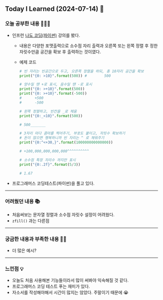 ## Today I Learned (2024-07-14) 🤔



### 오늘 공부한 내용 🧑🏻‍💻
- 인프런 [나도 코딩(파이썬)](https://www.inflearn.com/course/%EB%82%98%EB%8F%84%EC%BD%94%EB%94%A9-%ED%8C%8C%EC%9D%B4%EC%8D%AC-%EA%B8%B0%EB%B3%B8/dashboard) 강의를 봤다.
  - 내용은 다양한 포맷출력으로 소수점 자리 출력과 오른쪽 또는 왼쪽 정렬 후 정한 자릿수만큼 공간을 확보 후 출력하는 것이였다.
  - 예제 코드
     ```python
    # 빈 자리는 빈공간으로 두고, 오른쪽 정렬을 하되, 총 10자리 공간을 확보
    print("{0: >10}".format(500)) #        500
    ```

    ```python
    # 양수일 땐 +로 표시, 음수일 땐 -로 표시
    print("{0: >+10}".format(500))
    print("{0: >+10}".format(-500))
    #      +500
    #      -500
    ```
    ```python
    # 왼쪽 정렬하고, 빈칸을 _로 채움
    print("{0:_<10}".format(500))

    # 500_______
    ```
    ```python
    # 3자리 마다 콤마를 찍어주기, 부호도 붙이고, 자릿수 확보하기
    # 돈이 많으면 행복하니까 빈 자리는 ^ 로 채워주기
    print("{0:^<+30,}".format(100000000000000))

    # +100,000,000,000,000^^^^^^^^^^
    ```
    ```python
    # 소수점 특정 자리수 까지만 표시
    print("{0:.2f}".format(5/3))

    # 1.67
     ```
- 프로그래머스 코딩테스트(파이썬)을 풀고 있다.
---
### 어려웠던 내용 📚
- 처음써보는 문자열 정렬과 소수점 자릿수 설정이 어려웠다.
- `zfill()` 과는 다른점
---
### 궁금한 내용과 부족한 내용 🙋🏻
- 더 많은 예시?
---
### 느낀점 💡
- 오늘도 처음 사용해본 기능들이라서 많이 써봐야 익숙해질 것 같다.
- 프로그래머스 코딩 테스트 푸는 재미가 있다.
- 자소서를 작성해야해서 시간이 많지는 않았다. 주말이기 때문에 😭




